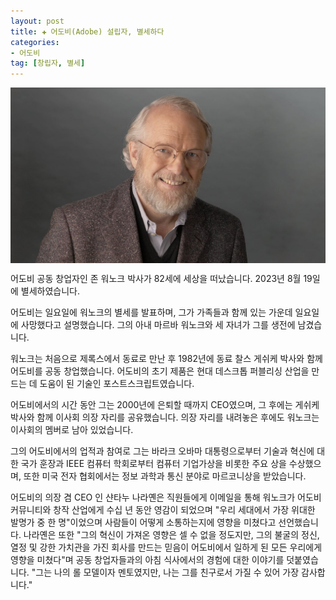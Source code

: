 ```yaml
---
layout: post  
title: ✚ 어도비(Adobe) 설립자, 별세하다
categories:
- 어도비
tag: [창립자, 별세]
---
```


<div class="markdown-image">
<img src="/assets/article_images/2023-08-21-adobe-co-founder-dies/1.jpeg" alt="" align="middle"/> </div>


<p class="drop-korean">
어도비 공동 창업자인 존 워노크 박사가 82세에 세상을 떠났습니다. 2023년 8월 19일에 별세하였습니다.
</p>

어도비는 일요일에 워노크의 별세를 발표하며, 그가 가족들과 함께 있는 가운데 일요일에 사망했다고 설명했습니다. 그의 아내 마르바 워노크와 세 자녀가 그를 생전에 남겼습니다.

워노크는 처음으로 제록스에서 동료로 만난 후 1982년에 동료 찰스 게쉬케 박사와 함께 어도비를 공동 창업했습니다. 어도비의 초기 제품은 현대 데스크톱 퍼블리싱 산업을 만드는 데 도움이 된 기술인 포스트스크립트였습니다.

어도비에서의 시간 동안 그는 2000년에 은퇴할 때까지 CEO였으며, 그 후에는 게쉬케 박사와 함께 이사회 의장 자리를 공유했습니다. 의장 자리를 내려놓은 후에도 워노크는 이사회의 멤버로 남아 있었습니다.

그의 어도비에서의 업적과 참여로 그는 바라크 오바마 대통령으로부터 기술과 혁신에 대한 국가 훈장과 IEEE 컴퓨터 학회로부터 컴퓨터 기업가상을 비롯한 주요 상을 수상했으며, 또한 미국 전자 협회에서는 정보 과학과 통신 분야로 마르코니상을 받았습니다.

어도비의 의장 겸 CEO 인 샨타누 나라옌은 직원들에게 이메일을 통해 워노크가 어도비 커뮤니티와 창작 산업에게 수십 년 동안 영감이 되었으며 "우리 세대에서 가장 위대한 발명가 중 한 명"이었으며 사람들이 어떻게 소통하는지에 영향을 미쳤다고 선언했습니다. 나라옌은 또한 "그의 혁신이 가져온 영향은 셀 수 없을 정도지만, 그의 불굴의 정신, 열정 및 강한 가치관을 가진 회사를 만드는 믿음이 어도비에서 일하게 된 모든 우리에게 영향을 미쳤다"며 공동 창업자들과의 아침 식사에서의 경험에 대한 이야기를 덧붙였습니다. "그는 나의 롤 모델이자 멘토였지만, 나는 그를 친구로서 가질 수 있어 가장 감사합니다."